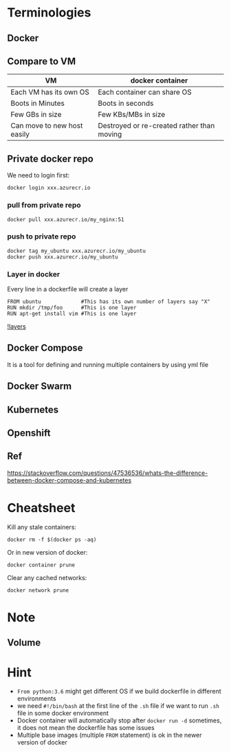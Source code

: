# Terminologies

## Docker

## Compare to VM
| VM | docker container |
| --- | --- |
| Each VM has its own OS | Each container can share OS |
| Boots in Minutes | Boots in seconds |
| Few GBs in size | Few KBs/MBs in size |
| Can move to new host easily | Destroyed or re-created rather than moving |

## Private docker repo
We need to login first:  
```
docker login xxx.azurecr.io
```

### pull from private repo
```
docker pull xxx.azurecr.io/my_nginx:51
```

### push to private repo
```
docker tag my_ubuntu xxx.azurecr.io/my_ubuntu
docker push xxx.azurecr.io/my_ubuntu
```

### Layer in docker
Every line in a dockerfile will create a layer  
```
FROM ubuntu             #This has its own number of layers say "X"
RUN mkdir /tmp/foo      #This is one layer 
RUN apt-get install vim #This is one layer 
```

[!layers](https://i.stack.imgur.com/J2cge.jpg)

## Docker Compose
It is a tool for defining and running multiple containers by using yml file

## Docker Swarm

## Kubernetes

## Openshift

## Ref  
https://stackoverflow.com/questions/47536536/whats-the-difference-between-docker-compose-and-kubernetes  

# Cheatsheet  
Kill any stale containers:  
```
docker rm -f $(docker ps -aq)
```

Or in new version of docker:
```
docker container prune
```

Clear any cached networks:  
```
docker network prune
```

# Note
## Volume


# Hint
* `From python:3.6` might get different OS if we build dockerfile in different environments
* we need `#!/bin/bash` at the first line of the `.sh` file if we want to run `.sh` file in some docker environment
* Docker container will automatically stop after `docker run -d` sometimes, it does not mean the dockerfile has some issues
* Multiple base images (multiple `FROM` statement) is ok in the newer version of docker
